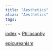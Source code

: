 ```yaml
---
title: "Aesthetics"
alias: "Aesthetics"
tags: 
---
```


[index](_index.md) < [Philosophy](1-philosophy.md)

[epicureanism](epicureanism.md)
